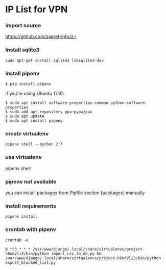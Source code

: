 # IP List for VPN

### import source 
https://github.com/zapret-info/z-i

### Install sqlite3
```
sudo apt-get install sqlite3 libsqlite3-dev
```

### install pipenv

```
$ pip install pipenv
```

if you're using Ubuntu 17.10:
```
$ sudo apt install software-properties-common python-software-properties
$ sudo add-apt-repository ppa:pypa/ppa
$ sudo apt update
$ sudo apt install pipenv
```

### create virtualenv
```
pipenv shell --python 2.7
```

### use virtualenv
pipenv shell

### pipenv not available
you can install packages from Pipfile section [packages] manually

### install requirements
```
pipenv install
```

### crontab with pipenv
```
crontab -e
```

```
0 */3 * * * /var/www/django/.local/share/virtualenvs/project-h6ndvli3/bin/python import_csv_to_db.py && /var/www/django/.local/share/virtualenvs/project-h6ndvli3/bin/python export_blocked_list.py 
```
